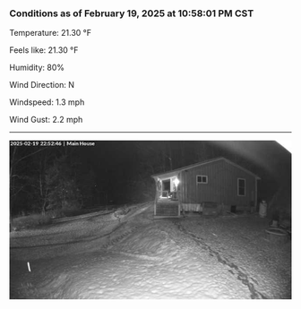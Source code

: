 ### Conditions as of February 19, 2025 at 10:58:01 PM CST 

Temperature: 21.30 &deg;F

Feels like: 21.30 &deg;F

Humidity: 80%

Wind Direction: N

Windspeed: 1.3 mph

Wind Gust: 2.2 mph

---

<img src="./images/latest.jpeg"/>

